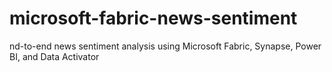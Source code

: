 # microsoft-fabric-news-sentiment
nd-to-end news sentiment analysis using Microsoft Fabric, Synapse, Power BI, and Data Activator
